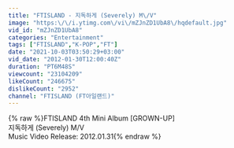 ```yaml
---
title: "FTISLAND - 지독하게 (Severely) M\/V"
image: "https:\/\/i.ytimg.com\/vi\/mZJnZD1UbA8\/hqdefault.jpg"
vid_id: "mZJnZD1UbA8"
categories: "Entertainment"
tags: ["FTISLAND","K-POP","FT"]
date: "2021-10-03T03:50:29+03:00"
vid_date: "2012-01-30T12:00:40Z"
duration: "PT6M48S"
viewcount: "23104209"
likeCount: "246675"
dislikeCount: "2952"
channel: "FTISLAND (FT아일랜드)"
---
```

{% raw %}FTISLAND 4th Mini Album [GROWN-UP] <br />지독하게 (Severely) M/V<br />Music Video Release: 2012.01.31{% endraw %}
